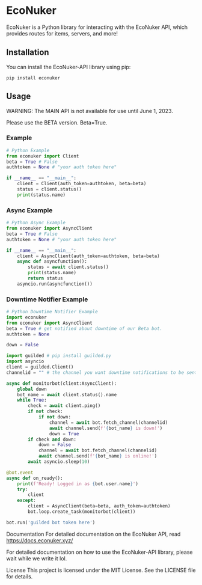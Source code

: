 # EcoNuker

EcoNuker is a Python library for interacting with the EcoNuker API, which provides routes for items, servers, and more!

## Installation

You can install the EcoNuker-API library using pip:

`pip install econuker`

## Usage

WARNING: The MAIN API is not available for use until June 1, 2023.

Please use the BETA version. Beta=True.

### Example

```python
# Python Example
from econuker import Client
beta = True # False
authtoken = None # "your auth token here"

if __name__ == "__main__":
    client = Client(auth_token=authtoken, beta=beta)
    status = client.status()
    print(status.name)
```

### Async Example
```python
# Python Async Example
from econuker import AsyncClient
beta = True # False
authtoken = None # "your auth token here"

if __name__ == "__main__":
    client = AsyncClient(auth_token=authtoken, beta=beta)
    async def asyncfunction():
        status = await client.status()
        print(status.name)
        return status
    asyncio.run(asyncfunction())
```

### Downtime Notifier Example
```python
# Python Downtime Notifier Example
import econuker
from econuker import AsyncClient
beta = True # get notified about downtime of our Beta bot.
authtoken = None

down = False

import guilded # pip install guilded.py
import asyncio
client = guilded.Client()
channelid = "" # the channel you want downtime notifications to be sent to! Make sure your bot has permissions.

async def monitorbot(client:AsyncClient):
    global down
    bot_name = await client.status().name
    while True:
        check = await client.ping()
        if not check:
            if not down:
                channel = await bot.fetch_channel(channelid)
                await channel.send(f'{bot_name} is down!')
                down = True
        if check and down:
            down = False
            channel = await bot.fetch_channel(channelid)
            await channel.send(f'{bot_name} is online!')
        await asyncio.sleep(10)

@bot.event
async def on_ready():
    print(f'Ready! Logged in as {bot.user.name}')
    try:
        client
    except:
        client = AsyncClient(beta=beta, auth_token=authtoken)
        bot.loop.create_task(monitorbot(client))

bot.run('guilded bot token here')
```


Documentation
For detailed documentation on the EcoNuker API, read https://docs.econuker.xyz/

For detailed documentation on how to use the EcoNuker-API library, please wait while we write it lol.

License
This project is licensed under the MIT License. See the LICENSE file for details.

